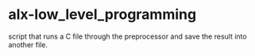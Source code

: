 # alx-low_level_programming
 script that runs a C file through the preprocessor and save the result into another file.

